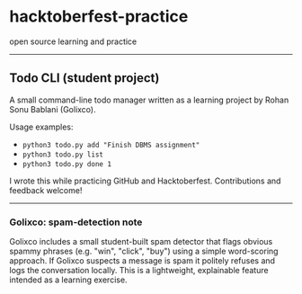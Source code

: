 # hacktoberfest-practice
open source learning and practice

---

## Todo CLI (student project)
A small command-line todo manager written as a learning project by Rohan Sonu Bablani (Golixco).

Usage examples:
- `python3 todo.py add "Finish DBMS assignment"`
- `python3 todo.py list`
- `python3 todo.py done 1`

I wrote this while practicing GitHub and Hacktoberfest. Contributions and feedback welcome!

---

### Golixco: spam-detection note
Golixco includes a small student-built spam detector that flags obvious spammy phrases (e.g. "win", "click", "buy") using a simple word-scoring approach. If Golixco suspects a message is spam it politely refuses and logs the conversation locally. This is a lightweight, explainable feature intended as a learning exercise.
